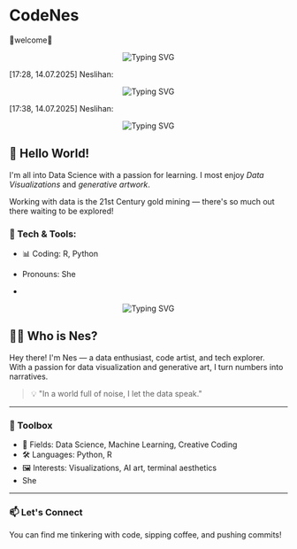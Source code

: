 # CodeNes
👋welcome👋
<p align="center">
  <img src="https://readme-typing-svg.demolab.com?font=Fira+Code&size=25&pause=1000&color=F75C7E&center=true&width=435&lines=Hello,+my+name+is+Nes" alt="Typing SVG" />
</p>
[17:28, 14.07.2025] Neslihan: <p align="center">
  <img src="https://readme-typing-svg.demolab.com?font=Fira+Code&size=25&pause=1000&color=F75C7E&center=true&width=435&lines=Hello,+my+name+is+Nes" alt="Typing SVG" />
</p>
[17:38, 14.07.2025] Neslihan: <!-- Terminal tarzı, siyah arka plan + yeşil yazı ile animasyon -->
<p align="center">
  <img src="https://readme-typing-svg.demolab.com?font=Fira+Code&size=30&pause=1000&color=00FF00&background=000000&center=true&vCenter=true&width=500&lines=Hello%2C+my+name+is+Nes" alt="Typing SVG" />
</p>

## 👋 Hello World!

I'm all into Data Science with a passion for learning. I most enjoy *Data Visualizations* and *generative artwork*.

Working with data is the 21st Century gold mining — there's so much out there waiting to be explored!

### 🔧 Tech & Tools:
- 📊 Coding: R, Python  
- Pronouns: She

- <!-- Geniş terminal havası: siyah zemin, yeşil yazı, esprili satırlar -->
<p align="center">
  <img src="https://readme-typing-svg.demolab.com?font=Fira+Code&size=28&duration=3000&pause=1000&color=00FF00&background=000000&center=true&vCenter=true&width=1000&height=150&lines=Hello%2C+Git+Universe!;I+am+Nes+%F0%9F%92%BB;Code%2C+Visualize%2C+Repeat.;Welcome+to+my+terminal+playground." alt="Typing SVG" />
</p>

## 👩‍💻 Who is Nes?

Hey there! I'm Nes — a data enthusiast, code artist, and tech explorer.  
With a passion for data visualization and generative art, I turn numbers into narratives.

> 💡 "In a world full of noise, I let the data speak."

---

### 🔧 Toolbox
- 🧠 Fields: Data Science, Machine Learning, Creative Coding  
- 🛠️ Languages: Python, R  
- 🖼️ Interests: Visualizations, AI art, terminal aesthetics  
- She

---

### 📫 Let's Connect
You can find me tinkering with code, sipping coffee, and pushing commits!
